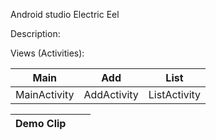 
Android studio Electric Eel 

Description: 

Views (Activities):  

|Main|Add|List|
|-|-|-|
|MainActivity|AddActivity|ListActivity|



|Demo Clip|||
|-|-|-|





